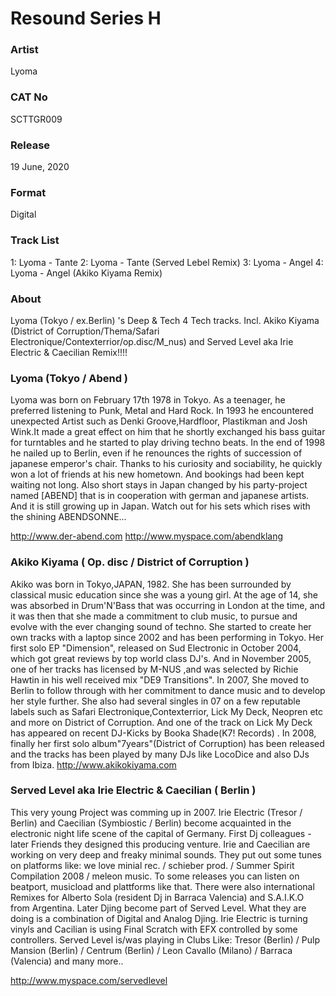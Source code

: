 # Resound Series H

### Artist
Lyoma

### CAT No
SCTTGR009

### Release
19 June, 2020

### Format
Digital

### Track List
1: Lyoma - Tante
2: Lyoma - Tante (Served Lebel Remix)
3: Lyoma - Angel
4: Lyoma - Angel (Akiko Kiyama Remix)


### About 
Lyoma (Tokyo / ex.Berlin) 's Deep & Tech 4 Tech tracks. Incl. Akiko Kiyama (District of
Corruption/Thema/Safari Electronique/Contexterrior/op.disc/M_nus) and Served Level aka Irie Electric &
Caecilian Remix!!!!

### Lyoma (Tokyo / Abend )
Lyoma was born on February 17th 1978 in Tokyo. As a teenager, he preferred listening to Punk, Metal and
Hard Rock. In 1993 he encountered unexpected Artist such as Denki Groove,Hardfloor, Plastikman and Josh
Wink.It made a great effect on him that he shortly exchanged his bass guitar for turntables and he started to
play driving techno beats. In the end of 1998 he nailed up to Berlin, even if he renounces the rights of
succession of japanese emperor's chair. Thanks to his curiosity and sociability, he quickly won a lot of friends
at his new hometown. And bookings had been kept waiting not long. Also short stays in Japan changed by his
party-project named [ABEND] that is in cooperation with german and japanese artists. And it is still growing up
in Japan. Watch out for his sets which rises with the shining ABENDSONNE...

http://www.der-abend.com
http://www.myspace.com/abendklang

### Akiko Kiyama ( Op. disc / District of Corruption )
Akiko was born in Tokyo,JAPAN, 1982. She has been surrounded by classical music education since she was a
young girl. At the age of 14, she was absorbed in Drum'N'Bass that was occurring in London at
the time, and it was then that she made a commitment to club music, to pursue and evolve with the ever
changing sound of techno. She started to create her own tracks with a laptop since 2002 and has been
performing in Tokyo. Her first solo EP "Dimension", released on Sud Electronic in October 2004, which got
great reviews by top world class DJ's. And in November 2005, one of her tracks has licensed by M-NUS ,and
was selected by Richie Hawtin in his well received mix "DE9 Transitions". In 2007, She moved to Berlin to
follow through with her commitment to dance music and to develop her style further. She also had several
singles in 07 on a few reputable labels such as Safari Electronique,Contexterrior, Lick My Deck, Neopren etc
and more on District of Corruption. And one of the track on Lick My Deck has appeared on recent DJ-Kicks by
Booka Shade(K7! Records) . In 2008, finally her first solo album"7years"(District of Corruption) has been
released and the tracks has been played by many DJs like LocoDice and also DJs from Ibiza.
http://www.akikokiyama.com

### Served Level aka Irie Electric & Caecilian ( Berlin )
This very young Project was comming up in 2007. Irie Electric (Tresor / Berlin) and Caecilian (Symbiostic /
Berlin) become acquainted in the electronic night life scene of the capital of Germany. First Dj colleagues -
later Friends they designed this producing venture. Irie and Caecilian are working on very deep and freaky
minimal sounds. They put out some tunes on platforms like: we love minial rec. / schieber prod. / Summer
Spirit Compilation 2008 / meleon music. To some releases you can listen on beatport, musicload and
plattforms like that. There were also international Remixes for Alberto Sola (resident Dj in Barraca Valencia)
and S.A.I.K.O from Argentina. Later Djing become part of Served Level. What they are doing is a combination
of Digital and Analog Djing. Irie Electric is turning vinyls and Cacilian is using Final Scratch with EFX controlled
by some controllers. Served Level is/was playing in Clubs Like: Tresor (Berlin) / Pulp Mansion (Berlin) /
Centrum (Berlin) / Leon Cavallo (Milano) / Barraca (Valencia) and many more..

http://www.myspace.com/servedlevel
